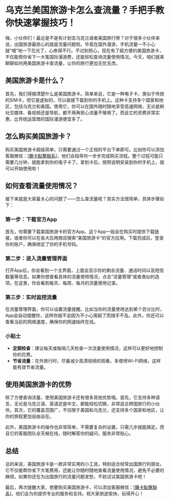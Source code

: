 # 乌克兰美国旅游卡怎么查流量？手把手教你快速掌握技巧！

嗨，小伙伴们！最近是不是有计划去乌克兰或者美国旅行呀？对于很多小伙伴来说，出国旅游最担心的就是流量问题啦。毕竟在国外漫游，手机流量一不小心就“嗖”地一下花光了，心疼得不行。不过别担心，现在有了超方便的美国旅游卡，不仅能帮你省下一大笔国际漫游费，还能轻松查询流量使用情况。今天，咱们就来聊聊如何用美国旅游卡查流量，让你的旅行更加无忧无虑。

## 美国旅游卡是什么？

首先，我们得搞清楚什么是美国旅游卡。简单来说，它是一种电子卡，类似于传统的SIM卡，但它是虚拟的，可以直接下载到你的手机上。这种卡支持多个国家和地区，包括乌克兰和美国。使用它，你可以在国外随时随地享受高速网络，无论是刷社交媒体、看视频还是导航，都不用再担心流量不够用了。而且它的资费非常实惠，比传统运营商的国际漫游便宜多了。

## 怎么购买美国旅游卡？

购买美国旅游卡超级简单，只需要通过一个正规的平台下单即可。比如你可以添加客服微信：[[購卡點擊聯系](https://t.me/s/esim1088)]，他们会指导你一步步完成购买流程。整个过程可能只需要几分钟，就能拿到你的电子卡了。拿到卡后，按照说明安装到你的手机上，就可以开始使用啦！

## 如何查看流量使用情况？

接下来就是大家最关心的问题了——怎么查流量呢？其实方法很简单，具体步骤如下：

### 第一步：下载官方App

首先，你需要下载美国旅游卡的官方App。这个App一般会在购买时提供下载链接，或者你可以在各大应用商店搜索“美国旅游卡”的官方应用。下载完成后，登录你的账户，确保绑定了你的手机号码。

### 第二步：进入流量管理界面

打开App后，你会看到一个主界面，上面会显示你的剩余流量、通话时间以及短信数量等信息。如果你想查看具体的流量使用情况，点击“流量管理”或者类似的选项。在这里，你会看到每天、每周、每月的流量使用记录。

### 第三步：实时监控流量

在流量管理界面，你可以设置流量提醒。比如当你的流量使用达到某个百分比时，App会自动提醒你，这样你就不会因为不小心用超了而措手不及。此外，你还可以查看当前的网络速度，确保你的网速始终在线。

### 小贴士

- **定期检查**：建议每天或每隔几天检查一次流量使用情况，这样可以更好地控制你的花费。
- **节省流量**：在外旅行时，尽量减少高清视频的观看，多使用Wi-Fi网络，这样能有效节省流量。

## 使用美国旅游卡的优势

除了方便查询流量，使用美国旅游卡还有很多其他优势哦。首先，它支持多种语言，无论是乌克兰语、英语还是中文，都能轻松切换，非常适合跨国旅行的小伙伴。其次，它的覆盖范围广，不仅限于美国和乌克兰，还支持多个国家和地区，让你的旅程更加自由自在。

此外，美国旅游卡的操作也非常简单，不需要复杂的设置，只需几步就能搞定。而且它的客服团队全天候在线，随时解答你的疑问，服务非常贴心。

## 总结

总的来说，美国旅游卡是一款非常实用的小工具，特别适合经常出国旅行的朋友。它不仅能帮你省下大笔费用，还能让你随时随地查看流量使用情况，避免不必要的麻烦。如果你还在为出国旅行的流量问题发愁，不妨试试美国旅游卡吧！

最后，再次提醒大家，想要购买美国旅游卡，可以添加客服微信：[[購卡點擊聯系](https://t.me/s/esim1088)]，他们会为你提供专业的服务和支持。祝大家旅途愉快，玩得开心！